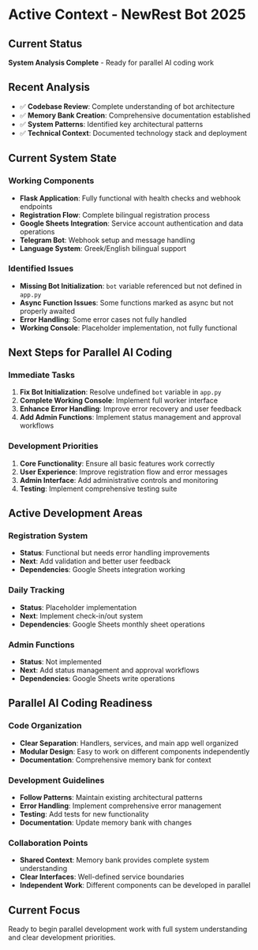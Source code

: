 # Active Context - NewRest Bot 2025

## Current Status
**System Analysis Complete** - Ready for parallel AI coding work

## Recent Analysis
- ✅ **Codebase Review**: Complete understanding of bot architecture
- ✅ **Memory Bank Creation**: Comprehensive documentation established
- ✅ **System Patterns**: Identified key architectural patterns
- ✅ **Technical Context**: Documented technology stack and deployment

## Current System State

### Working Components
- **Flask Application**: Fully functional with health checks and webhook endpoints
- **Registration Flow**: Complete bilingual registration process
- **Google Sheets Integration**: Service account authentication and data operations
- **Telegram Bot**: Webhook setup and message handling
- **Language System**: Greek/English bilingual support

### Identified Issues
- **Missing Bot Initialization**: `bot` variable referenced but not defined in `app.py`
- **Async Function Issues**: Some functions marked as async but not properly awaited
- **Error Handling**: Some error cases not fully handled
- **Working Console**: Placeholder implementation, not fully functional

## Next Steps for Parallel AI Coding

### Immediate Tasks
1. **Fix Bot Initialization**: Resolve undefined `bot` variable in `app.py`
2. **Complete Working Console**: Implement full worker interface
3. **Enhance Error Handling**: Improve error recovery and user feedback
4. **Add Admin Functions**: Implement status management and approval workflows

### Development Priorities
1. **Core Functionality**: Ensure all basic features work correctly
2. **User Experience**: Improve registration flow and error messages
3. **Admin Interface**: Add administrative controls and monitoring
4. **Testing**: Implement comprehensive testing suite

## Active Development Areas

### Registration System
- **Status**: Functional but needs error handling improvements
- **Next**: Add validation and better user feedback
- **Dependencies**: Google Sheets integration working

### Daily Tracking
- **Status**: Placeholder implementation
- **Next**: Implement check-in/out system
- **Dependencies**: Google Sheets monthly sheet operations

### Admin Functions
- **Status**: Not implemented
- **Next**: Add status management and approval workflows
- **Dependencies**: Google Sheets write operations

## Parallel AI Coding Readiness

### Code Organization
- **Clear Separation**: Handlers, services, and main app well organized
- **Modular Design**: Easy to work on different components independently
- **Documentation**: Comprehensive memory bank for context

### Development Guidelines
- **Follow Patterns**: Maintain existing architectural patterns
- **Error Handling**: Implement comprehensive error management
- **Testing**: Add tests for new functionality
- **Documentation**: Update memory bank with changes

### Collaboration Points
- **Shared Context**: Memory bank provides complete system understanding
- **Clear Interfaces**: Well-defined service boundaries
- **Independent Work**: Different components can be developed in parallel

## Current Focus
Ready to begin parallel development work with full system understanding and clear development priorities.
